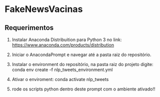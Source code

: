 # FakeNewsVacinas

## Requerimentos

1. Instalar Anaconda Distribuition para Python 3 no link: https://www.anaconda.com/products/distribution

2.  Iniciar o AnacondaPrompt e navegar até a pasta raiz do repositório.

3. Instalar o environment do repositório, na pasta raiz do projeto digite: conda env create -f nlp_tweets_environment.yml

3. Ativar o enviroment: conda activate nlp_tweets

4. rode os scripts python dentro deste prompt com o ambiente ativado!!


